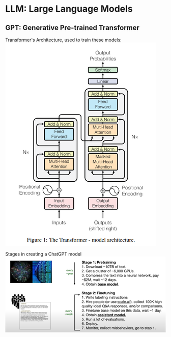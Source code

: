 # LLM: Large Language Models

## GPT: Generative Pre-trained Transformer

Transformer's Architecture, used to train these models:\
![t_a](transformer_architecture.png)

Stages in creating a ChatGPT model\
![cg_e](chatgpt_example.png)
